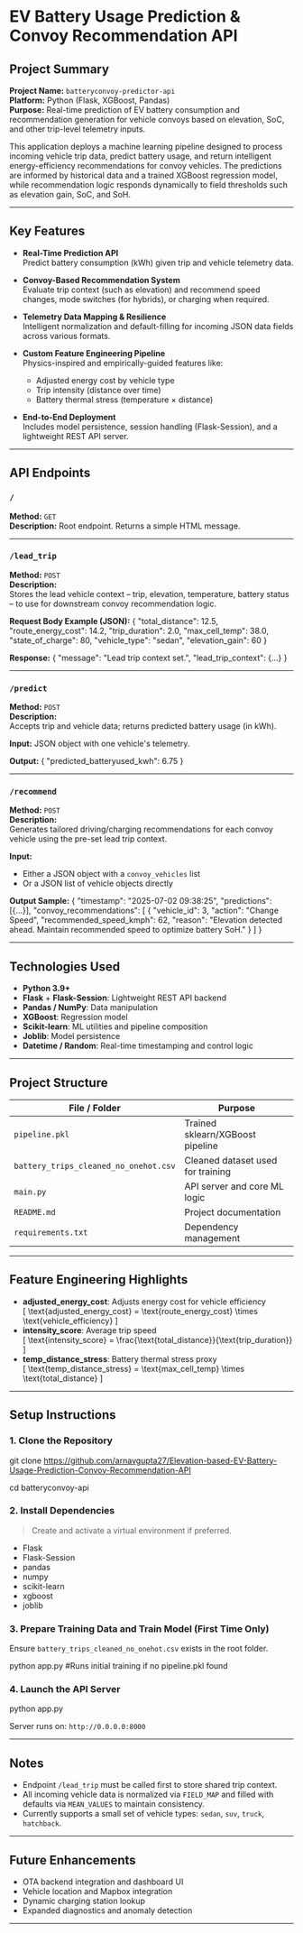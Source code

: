 # EV Battery Usage Prediction & Convoy Recommendation API

## Project Summary

**Project Name:** `batteryconvoy-predictor-api`  
**Platform:** Python (Flask, XGBoost, Pandas)  
**Purpose:** Real-time prediction of EV battery consumption and recommendation generation for vehicle convoys based on elevation, SoC, and other trip-level telemetry inputs.

This application deploys a machine learning pipeline designed to process incoming vehicle trip data, predict battery usage, and return intelligent energy-efficiency recommendations for convoy vehicles. The predictions are informed by historical data and a trained XGBoost regression model, while recommendation logic responds dynamically to field thresholds such as elevation gain, SoC, and SoH.

---

## Key Features

- **Real-Time Prediction API**  
  Predict battery consumption (kWh) given trip and vehicle telemetry data.

- **Convoy-Based Recommendation System**  
  Evaluate trip context (such as elevation) and recommend speed changes, mode switches (for hybrids), or charging when required.

- **Telemetry Data Mapping & Resilience**  
  Intelligent normalization and default-filling for incoming JSON data fields across various formats.

- **Custom Feature Engineering Pipeline**  
  Physics-inspired and empirically-guided features like:
  - Adjusted energy cost by vehicle type
  - Trip intensity (distance over time)
  - Battery thermal stress (temperature × distance)

- **End-to-End Deployment**  
  Includes model persistence, session handling (Flask-Session), and a lightweight REST API server.

---

## API Endpoints

### `/`  
**Method:** `GET`  
**Description:** Root endpoint. Returns a simple HTML message.

---

### `/lead_trip`  
**Method:** `POST`  
**Description:**  
Stores the lead vehicle context – trip, elevation, temperature, battery status – to use for downstream convoy recommendation logic.

**Request Body Example (JSON):**
{
"total_distance": 12.5,
"route_energy_cost": 14.2,
"trip_duration": 2.0,
"max_cell_temp": 38.0,
"state_of_charge": 80,
"vehicle_type": "sedan",
"elevation_gain": 60
}


**Response:**
{
"message": "Lead trip context set.",
"lead_trip_context": {...}
}


---

### `/predict`  
**Method:** `POST`  
**Description:**  
Accepts trip and vehicle data; returns predicted battery usage (in kWh).

**Input:** JSON object with one vehicle's telemetry.

**Output:**
{
"predicted_batteryused_kwh": 6.75
}


---

### `/recommend`  
**Method:** `POST`  
**Description:**  
Generates tailored driving/charging recommendations for each convoy vehicle using the pre-set lead trip context.

**Input:**  
- Either a JSON object with a `convoy_vehicles` list  
- Or a JSON list of vehicle objects directly

**Output Sample:**
{
"timestamp": "2025-07-02 09:38:25",
"predictions": [{...}],
"convoy_recommendations": [
{
"vehicle_id": 3,
"action": "Change Speed",
"recommended_speed_kmph": 62,
"reason": "Elevation detected ahead. Maintain recommended speed to optimize battery SoH."
}
]
}


---

## Technologies Used

- **Python 3.9+**
- **Flask** + **Flask-Session**: Lightweight REST API backend
- **Pandas / NumPy**: Data manipulation
- **XGBoost**: Regression model
- **Scikit-learn**: ML utilities and pipeline composition
- **Joblib**: Model persistence
- **Datetime / Random**: Real-time timestamping and control logic

---

## Project Structure

| File / Folder       | Purpose |
|---------------------|---------|
| `pipeline.pkl`      | Trained sklearn/XGBoost pipeline |
| `battery_trips_cleaned_no_onehot.csv` | Cleaned dataset used for training |
| `main.py`           | API server and core ML logic |
| `README.md`         | Project documentation |
| `requirements.txt`  | Dependency management |

---

## Feature Engineering Highlights

- **adjusted_energy_cost**: Adjusts energy cost for vehicle efficiency  
  \[
  \text{adjusted\_energy\_cost} = \text{route\_energy\_cost} \times \text{vehicle\_efficiency}
  \]
- **intensity_score**: Average trip speed  
  \[
  \text{intensity\_score} = \frac{\text{total\_distance}}{\text{trip\_duration}}
  \]
- **temp_distance_stress**: Battery thermal stress proxy  
  \[
  \text{temp\_distance\_stress} = \text{max\_cell\_temp} \times \text{total\_distance}
  \]

---

## Setup Instructions

### 1. Clone the Repository

git clone https://github.com/arnavgupta27/Elevation-based-EV-Battery-Usage-Prediction-Convoy-Recommendation-API

cd batteryconvoy-api


### 2. Install Dependencies

> Create and activate a virtual environment if preferred.

- Flask
- Flask-Session
- pandas
- numpy
- scikit-learn
- xgboost
- joblib


### 3. Prepare Training Data and Train Model (First Time Only)

Ensure `battery_trips_cleaned_no_onehot.csv` exists in the root folder.

python app.py #Runs initial training if no pipeline.pkl found


### 4. Launch the API Server

python app.py


Server runs on: `http://0.0.0.0:8000`

---

## Notes

- Endpoint `/lead_trip` must be called first to store shared trip context.
- All incoming vehicle data is normalized via `FIELD_MAP` and filled with defaults via `MEAN_VALUES` to maintain consistency.
- Currently supports a small set of vehicle types: `sedan`, `suv`, `truck`, `hatchback`.

---

## Future Enhancements

- OTA backend integration and dashboard UI
- Vehicle location and Mapbox integration
- Dynamic charging station lookup
- Expanded diagnostics and anomaly detection

---


